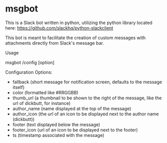 # msgbot

This is a Slack bot written in python, utilizing the python library located
here: https://github.com/slackhq/python-slackclient

This bot is meant to facilitate the creation of custom messages with
attachments directly from Slack's message bar.

Usage

msgbot /config [option] <value>

Configuration Options:

* fallback (short message for notification screen, defaults to the message itself)
* color (formatted like #RRGGBB)
* thumb_url  (a thumbnail to be shown to the right of the message, like the url of dickbutt, for instance)
* author_name (name displayed at the top of the message)
* author_icon (the url of an icon to be displayed next to the author name (dickbutt))
* footer (text displayed below the message)
* footer_icon (url of an icon to be displayed next to the footer)
* ts (timestamp associated with the message)

